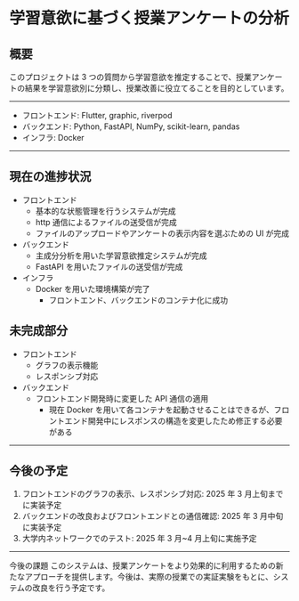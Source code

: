 # 学習意欲に基づく授業アンケートの分析

## 概要

このプロジェクトは 3 つの質問から学習意欲を推定することで、授業アンケートの結果を学習意欲別に分類し、授業改善に役立てることを目的としています。

---

- フロントエンド: Flutter, graphic, riverpod
- バックエンド: Python, FastAPI, NumPy, scikit-learn, pandas
- インフラ: Docker

---

## 現在の進捗状況

- フロントエンド
  - 基本的な状態管理を行うシステムが完成
  - http 通信によるファイルの送受信が完成
  - ファイルのアップロードやアンケートの表示内容を選ぶための UI が完成
- バックエンド
  - 主成分分析を用いた学習意欲推定システムが完成
  - FastAPI を用いたファイルの送受信が完成
- インフラ
  - Docker を用いた環境構築が完了
    - フロントエンド、バックエンドのコンテナ化に成功

## 未完成部分

- フロントエンド
  - グラフの表示機能
  - レスポンシブ対応
- バックエンド
  - フロントエンド開発時に変更した API 通信の適用
    - 現在 Docker を用いて各コンテナを起動させることはできるが、フロントエンド開発中にレスポンスの構造を変更したため修正する必要がある

---

## 今後の予定

1. フロントエンドのグラフの表示、レスポンシブ対応: 2025 年 3 月上旬までに実装予定
2. バックエンドの改良およびフロントエンドとの通信確認: 2025 年 3 月中旬に実装予定
3. 大学内ネットワークでのテスト: 2025 年 3 月~4 月上旬に実施予定

---

今後の課題
このシステムは、授業アンケートをより効果的に利用するための新たなアプローチを提供します。今後は、実際の授業での実証実験をもとに、システムの改良を行う予定です。
